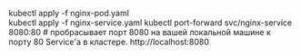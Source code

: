 kubectl apply -f nginx-pod.yaml  
kubectl apply -f nginx-service.yaml
kubectl port-forward svc/nginx-service 8080:80 # пробрасывает порт 8080 на вашей локальной машине к порту 80 Service'а в кластере. http://localhost:8080
